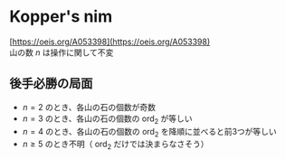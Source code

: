# Kopper's nim
[https://oeis.org/A053398](https://oeis.org/A053398)  
山の数 $n$ は操作に関して不変
## 後手必勝の局面
- $n=2$ のとき、各山の石の個数が奇数
- $n=3$ のとき、各山の石の個数の $\mathrm{ord}_2$ が等しい
- $n=4$ のとき、各山の石の個数の $\mathrm{ord}_2$ を降順に並べると前3つが等しい
- $n\geq 5$ のとき不明（ $\mathrm{ord}_2$ だけでは決まらなさそう）
